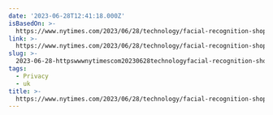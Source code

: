 ```yaml
---
date: '2023-06-28T12:41:18.000Z'
isBasedOn: >-
  https://www.nytimes.com/2023/06/28/technology/facial-recognition-shoplifters-britain.html
link: >-
  https://www.nytimes.com/2023/06/28/technology/facial-recognition-shoplifters-britain.html
slug: >-
  2023-06-28-httpswwwnytimescom20230628technologyfacial-recognition-shoplifters-britainhtml
tags:
  - Privacy
  - uk
title: >-
  https://www.nytimes.com/2023/06/28/technology/facial-recognition-shoplifters-britain.html
---
```


